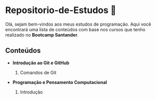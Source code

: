 # Repositorio-de-Estudos 📘

Olá, sejam bem-vindos aos meus estudos de programação. Aqui você encontrará uma lista de conteúdos com base nos cursos que tenho realizado no **Bootcamp Santander**.

## Conteúdos

- **Introdução ao Git e GitHub**
    1. Comandos de Git

- **Programação e Pensamento Computacional**
    1. Introdução

